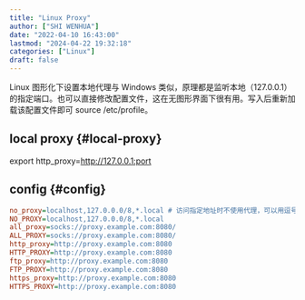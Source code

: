 ```yaml
---
title: "Linux Proxy"
author: ["SHI WENHUA"]
date: "2022-04-10 16:43:00"
lastmod: "2024-04-22 19:32:18"
categories: ["Linux"]
draft: false
---
```


Linux 图形化下设置本地代理与 Windows 类似，原理都是监听本地（127.0.0.1）的指定端口。也可以直接修改配置文件，这在无图形界面下很有用。写入后重新加载该配置文件即可 source /etc/profile。


## local proxy {#local-proxy}

export http_proxy=<http://127.0.0.1:port>


## config {#config}

```cfg
no_proxy=localhost,127.0.0.0/8,*.local # 访问指定地址时不使用代理，可以用逗号分隔多个地址
NO_PROXY=localhost,127.0.0.0/8,*.local
all_proxy=socks://proxy.example.com:8080/
ALL_PROXY=socks://proxy.example.com:8080/
http_proxy=http://proxy.example.com:8080
HTTP_PROXY=http://proxy.example.com:8080
ftp_proxy=http://proxy.example.com:8080
FTP_PROXY=http://proxy.example.com:8080
https_proxy=http://proxy.example.com:8080
HTTPS_PROXY=http://proxy.example.com:8080
```
